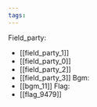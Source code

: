 ```yaml
---
tags:
---
```

Field_party:
- [[field_party_1]]
- [[field_party_0]]
- [[field_party_2]]
- [[field_party_3]]
Bgm:
- [[bgm_11]]
Flag:
- [[flag_9479]]
